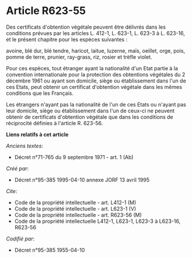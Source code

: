 # Article R623-55

Des certificats d'obtention végétale peuvent être délivrés dans les conditions prévues par les articles L. 412-1, L. 623-1,
L. 623-3 à L. 623-16, et le présent chapitre pour les espèces suivantes :

avoine, blé dur, blé tendre, haricot, laitue, luzerne, maïs, oeillet, orge, pois, pomme de terre, prunier, ray-grass, riz,
rosier et trèfle violet.

Pour ces espèces, tout étranger ayant la nationalité d'un Etat partie à la convention internationale pour la protection des
obtentions végétales du 2 décembre 1961 ou ayant son domicile, siège ou établissement dans l'un de ces Etats, peut obtenir un
certificat d'obtention végétale dans les mêmes conditions que les Français.

Les étrangers n'ayant pas la nationalité de l'un de ces Etats ou n'ayant pas leur domicile, siège ou établissement dans l'un
de ceux-ci ne peuvent obtenir de certificats d'obtention végétale que dans les conditions de réciprocité définies à l'article
R. 623-56.

**Liens relatifs à cet article**

_Anciens textes_:

  - Décret n°71-765 du 9 septembre 1971 - art. 1 (Ab)

_Créé par_:

  - Décret n°95-385 1995-04-10 annexe JORF 13 avril 1995

_Cite_:

  - Code de la propriété intellectuelle - art. L412-1 (M)
  - Code de la propriété intellectuelle - art. L623-1 (V)
  - Code de la propriété intellectuelle - art. R623-56 (M)
  - Code de la propriété intellectuelle L412-1, L623-1, L623-3 à L623-16, R623-56

_Codifié par_:

  - Décret n°95-385 1955-04-10
